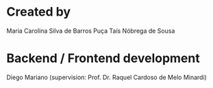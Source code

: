 # Created by
Maria Carolina Silva de Barros Puça
Taís Nóbrega de Sousa

# Backend / Frontend development
Diego Mariano (supervision: Prof. Dr. Raquel Cardoso de Melo Minardi)